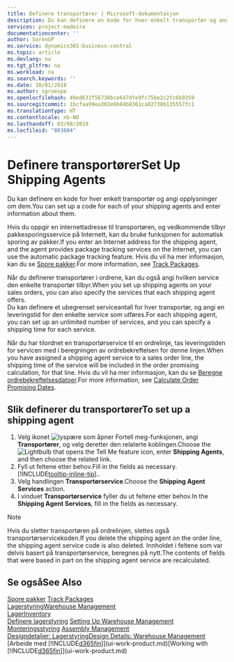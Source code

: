 ```yaml
---
title: Definere transportører | Microsoft-dokumentasjon
description: Du kan definere en kode for hver enkelt transportør og angi opplysninger om dem.
services: project-madeira
documentationcenter: ''
author: SorenGP
ms.service: dynamics365-business-central
ms.topic: article
ms.devlang: na
ms.tgt_pltfrm: na
ms.workload: na
ms.search.keywords: ''
ms.date: 10/01/2018
ms.author: sgroespe
ms.openlocfilehash: 49ed631f56730bce647dfe9fc75be2c2fc6b9359
ms.sourcegitcommit: 1bcfaa99ea302e6b84b8361ca02730b135557fc1
ms.translationtype: HT
ms.contentlocale: nb-NO
ms.lasthandoff: 03/08/2019
ms.locfileid: "803604"
---
```

# <a name="set-up-shipping-agents"></a><span data-ttu-id="626e7-103">Definere transportører</span><span class="sxs-lookup"><span data-stu-id="626e7-103">Set Up Shipping Agents</span></span>
<span data-ttu-id="626e7-104">Du kan definere en kode for hver enkelt transportør og angi opplysninger om dem.</span><span class="sxs-lookup"><span data-stu-id="626e7-104">You can set up a code for each of your shipping agents and enter information about them.</span></span>  

<span data-ttu-id="626e7-105">Hvis du oppgir en internettadresse til transportøren, og vedkommende tilbyr pakkesporingsservice på Internett, kan du bruke funksjonen for automatisk sporing av pakker.</span><span class="sxs-lookup"><span data-stu-id="626e7-105">If you enter an Internet address for the shipping agent, and the agent provides package tracking services on the Internet, you can use the automatic package tracking feature.</span></span> <span data-ttu-id="626e7-106">Hvis du vil ha mer informasjon, kan du se [Spore pakker](sales-how-track-packages.md).</span><span class="sxs-lookup"><span data-stu-id="626e7-106">For more information, see [Track Packages](sales-how-track-packages.md).</span></span>

<span data-ttu-id="626e7-107">Når du definerer transportører i ordrene, kan du også angi hvilken service den enkelte transportør tilbyr.</span><span class="sxs-lookup"><span data-stu-id="626e7-107">When you set up shipping agents on your sales orders, you can also specify the services that each shipping agent offers.</span></span>  
<span data-ttu-id="626e7-108">Du kan definere et ubegrenset serviceantall for hver transportør, og angi en leveringstid for den enkelte service som utføres.</span><span class="sxs-lookup"><span data-stu-id="626e7-108">For each shipping agent, you can set up an unlimited number of services, and you can specify a shipping time for each service.</span></span>  

<span data-ttu-id="626e7-109">Når du har tilordnet en transportørservice til en ordrelinje, tas leveringstiden for servicen med i beregningen av ordrebekreftelsen for denne linjen.</span><span class="sxs-lookup"><span data-stu-id="626e7-109">When you have assigned a shipping agent service to a sales order line, the shipping time of the service will be included in the order promising calculation, for that line.</span></span> <span data-ttu-id="626e7-110">Hvis du vil ha mer informasjon, kan du se [Beregne ordrebekreftelsesdatoer](sales-how-to-calculate-order-promising-dates.md).</span><span class="sxs-lookup"><span data-stu-id="626e7-110">For more information, see [Calculate Order Promising Dates](sales-how-to-calculate-order-promising-dates.md).</span></span>

## <a name="to-set-up-a-shipping-agent"></a><span data-ttu-id="626e7-111">Slik definerer du transportører</span><span class="sxs-lookup"><span data-stu-id="626e7-111">To set up a shipping agent</span></span>  
1.  <span data-ttu-id="626e7-112">Velg ikonet ![lyspære som åpner Fortell meg-funksjonen](media/ui-search/search_small.png "Fortell hva du vil gjøre"), angi **Transportører**, og velg deretter den relaterte koblingen.</span><span class="sxs-lookup"><span data-stu-id="626e7-112">Choose the ![Lightbulb that opens the Tell Me feature](media/ui-search/search_small.png "Tell me what you want to do") icon, enter **Shipping Agents**, and then choose the related link.</span></span>  
2.  <span data-ttu-id="626e7-113">Fyll ut feltene etter behov.</span><span class="sxs-lookup"><span data-stu-id="626e7-113">Fill in the fields as necessary.</span></span> [!INCLUDE[tooltip-inline-tip](includes/tooltip-inline-tip_md.md)]<span data-ttu-id="626e7-114">.</span><span class="sxs-lookup"><span data-stu-id="626e7-114">.</span></span>  
3.  <span data-ttu-id="626e7-115">Velg handlingen **Transportørservice**.</span><span class="sxs-lookup"><span data-stu-id="626e7-115">Choose the **Shipping Agent Services** action.</span></span>
4. <span data-ttu-id="626e7-116">I vinduet **Transportørservice** fyller du ut feltene etter behov.</span><span class="sxs-lookup"><span data-stu-id="626e7-116">In the **Shipping Agent Services**, fill in the fields as necessary.</span></span>

> [!NOTE]  
>  <span data-ttu-id="626e7-117">Hvis du sletter transportøren på ordrelinjen, slettes også transportørservicekoden.</span><span class="sxs-lookup"><span data-stu-id="626e7-117">If you delete the shipping agent on the order line, the shipping agent service code is also deleted.</span></span> <span data-ttu-id="626e7-118">Innholdet i feltene som var delvis basert på transportørservice, beregnes på nytt.</span><span class="sxs-lookup"><span data-stu-id="626e7-118">The contents of fields that were based in part on the shipping agent service are recalculated.</span></span>  

## <a name="see-also"></a><span data-ttu-id="626e7-119">Se også</span><span class="sxs-lookup"><span data-stu-id="626e7-119">See Also</span></span>
<span data-ttu-id="626e7-120">[Spore pakker](sales-how-track-packages.md)  </span><span class="sxs-lookup"><span data-stu-id="626e7-120">[Track Packages](sales-how-track-packages.md)  </span></span>  
[<span data-ttu-id="626e7-121">Lagerstyring</span><span class="sxs-lookup"><span data-stu-id="626e7-121">Warehouse Management</span></span>](warehouse-manage-warehouse.md)  
[<span data-ttu-id="626e7-122">Lager</span><span class="sxs-lookup"><span data-stu-id="626e7-122">Inventory</span></span>](inventory-manage-inventory.md)  
<span data-ttu-id="626e7-123">[Definere lagerstyring](warehouse-setup-warehouse.md)   </span><span class="sxs-lookup"><span data-stu-id="626e7-123">[Setting Up Warehouse Management](warehouse-setup-warehouse.md)   </span></span>  
<span data-ttu-id="626e7-124">[Monteringsstyring](assembly-assemble-items.md)  </span><span class="sxs-lookup"><span data-stu-id="626e7-124">[Assembly Management](assembly-assemble-items.md)  </span></span>  
[<span data-ttu-id="626e7-125">Designdetaljer: Lagerstyring</span><span class="sxs-lookup"><span data-stu-id="626e7-125">Design Details: Warehouse Management</span></span>](design-details-warehouse-management.md)  
<span data-ttu-id="626e7-126">[Arbeide med [!INCLUDE[d365fin](includes/d365fin_md.md)]](ui-work-product.md)</span><span class="sxs-lookup"><span data-stu-id="626e7-126">[Working with [!INCLUDE[d365fin](includes/d365fin_md.md)]](ui-work-product.md)</span></span>  

